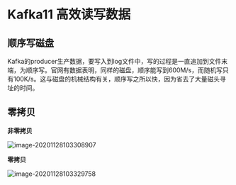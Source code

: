 # Kafka11 高效读写数据

## 顺序写磁盘

Kafka的producer生产数据，要写入到log文件中，写的过程是一直追加到文件末端，为顺序写。官网有数据表明，同样的磁盘，顺序能写到600M/s，而随机写只有100K/s。这与磁盘的机械结构有关，顺序写之所以快，因为省去了大量磁头寻址的时间。

## 零拷贝

**非零拷贝**

![image-20201128103308907](C:\Users\Auraros\AppData\Roaming\Typora\typora-user-images\image-20201128103308907.png)

**零拷贝**

![image-20201128103329758](C:\Users\Auraros\AppData\Roaming\Typora\typora-user-images\image-20201128103329758.png)